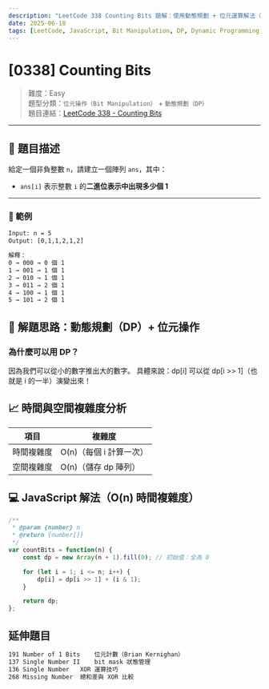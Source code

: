 ```yaml
---
description: "LeetCode 338 Counting Bits 題解：使用動態規劃 + 位元運算解法（JavaScript），詳細解釋 dp[i] = dp[i >> 1] + (i & 1) 的邏輯，並整理位元技巧與延伸題目。"
date: 2025-06-18
tags: [LeetCode, JavaScript, Bit Manipulation, DP, Dynamic Programming, 位元運算, Blind75]
---
```


# [0338] Counting Bits

> 難度：Easy  
> 題型分類：`位元操作（Bit Manipulation）` + `動態規劃（DP）`  
> 題目連結：[LeetCode 338 - Counting Bits](https://leetcode.com/problems/counting-bits/)

---

## 📘 題目描述

給定一個非負整數 `n`，請建立一個陣列 `ans`，其中：

- `ans[i]` 表示整數 `i` 的**二進位表示中出現多少個 1**

---

### 🧪 範例

```txt
Input: n = 5
Output: [0,1,1,2,1,2]

解釋：
0 → 000 → 0 個 1
1 → 001 → 1 個 1
2 → 010 → 1 個 1
3 → 011 → 2 個 1
4 → 100 → 1 個 1
5 → 101 → 2 個 1
```

## 🧠 解題思路：動態規劃（DP）+ 位元操作
### 為什麼可以用 DP？
因為我們可以從小的數字推出大的數字。
具體來說：dp[i] 可以從 dp[i >> 1]（也就是 i 的一半）演變出來！


## 📈 時間與空間複雜度分析

| 項目    | 複雜度             |
| ----- | --------------- |
| 時間複雜度 | O(n)（每個 i 計算一次） |
| 空間複雜度 | O(n)（儲存 dp 陣列）  |

## 💻 JavaScript 解法（O(n) 時間複雜度）

```js
/**
 * @param {number} n
 * @return {number[]}
 */
var countBits = function(n) {
    const dp = new Array(n + 1).fill(0); // 初始值：全為 0

    for (let i = 1; i <= n; i++) {
        dp[i] = dp[i >> 1] + (i & 1);
    }

    return dp;
};

```

## 延伸題目
```txt
191	Number of 1 Bits	位元計數（Brian Kernighan）
137	Single Number II	bit mask 狀態管理
136	Single Number	XOR 運算技巧
268	Missing Number	總和差與 XOR 比較
```